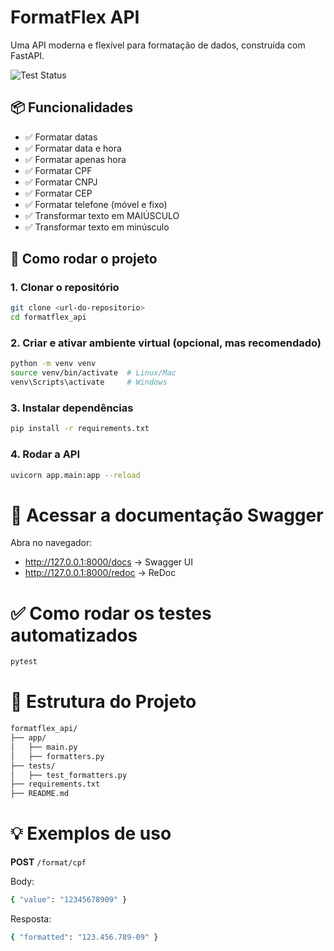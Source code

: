 # FormatFlex API

Uma API moderna e flexível para formatação de dados, construída com FastAPI.

![Test Status](https://github.com/DouglasHauschild/formatflex_api/actions/workflows/test.yml/badge.svg)


## 📦 Funcionalidades

- ✅ Formatar datas
- ✅ Formatar data e hora
- ✅ Formatar apenas hora
- ✅ Formatar CPF
- ✅ Formatar CNPJ
- ✅ Formatar CEP
- ✅ Formatar telefone (móvel e fixo)
- ✅ Transformar texto em MAIÚSCULO
- ✅ Transformar texto em minúsculo

## 🚀 Como rodar o projeto

### 1. Clonar o repositório

```bash
git clone <url-do-repositorio>
cd formatflex_api
```

### 2. Criar e ativar ambiente virtual (opcional, mas recomendado)
```bash
python -m venv venv
source venv/bin/activate  # Linux/Mac
venv\Scripts\activate     # Windows
```

### 3. Instalar dependências
```bash
pip install -r requirements.txt
```

### 4. Rodar a API
```bash
uvicorn app.main:app --reload
```

# 📖 Acessar a documentação Swagger
Abra no navegador:
- http://127.0.0.1:8000/docs → Swagger UI
- http://127.0.0.1:8000/redoc → ReDoc


# ✅ Como rodar os testes automatizados
```bash
pytest
```

# 📁 Estrutura do Projeto
```bash
formatflex_api/
├── app/
│   ├── main.py
│   ├── formatters.py
├── tests/
│   ├── test_formatters.py
├── requirements.txt
├── README.md
```

# 💡 Exemplos de uso
**POST** ```/format/cpf ```

Body:
```bash json
{ "value": "12345678909" }
```
Resposta:
```bash json
{ "formatted": "123.456.789-09" }
```

